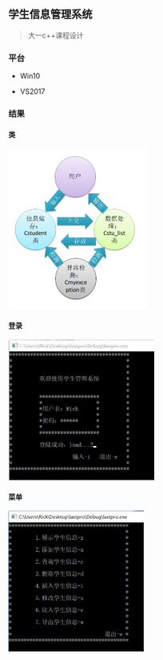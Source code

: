 ## 学生信息管理系统



> 大一c++课程设计



### 平台 

* Win10

* VS2017



### 结果



#### 类



<img src="./class.jpg" style="zoom:50%;" />



#### 登录

<img src="./login.jpg" style="zoom:60%;" />



#### 菜单



<img src="./menu.jpg" style="zoom:60%;" />